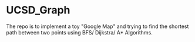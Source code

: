 # UCSD_Graph
The repo is to implement a toy "Google Map" and trying to find the shortest path between two points using BFS/ Dijkstra/ A* Algorithms.
